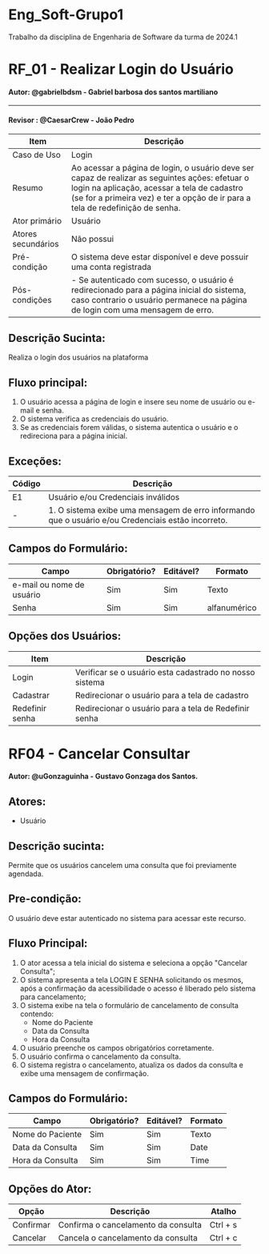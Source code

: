 # Eng_Soft-Grupo1
Trabalho da disciplina de Engenharia de Software da turma de 2024.1



# RF_01 - Realizar Login do Usuário

#### Autor: @gabrielbdsm - Gabriel barbosa dos santos martiliano

- - -
#### Revisor : @CaesarCrew - João Pedro


| Item | Descrição |
| ---  | --- |
| Caso de Uso | Login |
| Resumo |  Ao acessar a página de login, o usuário deve ser capaz de realizar as seguintes ações: efetuar o login na aplicação, acessar a tela de cadastro (se for a primeira vez) e ter a opção de ir para a tela de redefinição de senha. |
| Ator primário |  Usuário |
| Atores secundários |  Não possui |
| Pré-condição | O sistema deve estar disponível e deve possuir uma conta registrada |
| Pós-condições |  - Se autenticado com sucesso, o usuário é redirecionado para a página inicial do sistema, caso contrario o usuário permanece na página de login com uma mensagem de erro. |


## Descrição Sucinta:
Realiza o login dos usuários na plataforma

## Fluxo principal:
1. O usuário acessa a página de login e insere seu nome de usuário ou e-mail e senha.
2. O sistema verifica as credenciais do usuário.
3. Se as credenciais forem válidas, o sistema autentica o usuário e o redireciona para a página inicial.

## Exceções:
| Código | Descrição                                        |
|--------|--------------------------------------------------|
| E1     | Usuário e/ou Credenciais inválidos                              |
| -      | 1. O sistema exibe uma mensagem de erro informando que o usuário e/ou Credenciais estão incorreto. |


## Campos do Formulário:
| Campo | Obrigatório? | Editável? | Formato |
| --- | --- | --- | --- |
| e-mail ou nome de usuário | Sim | Sim | Texto |
| Senha | Sim | Sim | alfanumérico |



## Opções dos Usuários:
| Item | Descrição |
| --- | --- |
| Login | Verificar se o usuário esta cadastrado no nosso sistema |
| Cadastrar | Redirecionar o usuário para a tela de cadastro |
| Redefinir senha | Redirecionar o usuário para a tela de Redefinir senha |


# RF04 - Cancelar Consultar

#### Autor: @uGonzaguinha - Gustavo Gonzaga dos Santos.

## Atores:
- Usuário

## Descrição sucinta:
Permite que os usuários cancelem uma consulta que foi previamente agendada.

## Pre-condição:
O usuário deve estar autenticado no sistema para acessar este recurso.

## Fluxo Principal:
1. O ator acessa a tela inicial do sistema e seleciona a opção "Cancelar Consulta";
2. O sistema apresenta a tela LOGIN E SENHA solicitando os mesmos, após a confirmação da acessibilidade o acesso é liberado pelo sistema para cancelamento;
3. O sistema exibe na tela o formulário de cancelamento de consulta contendo:
    - Nome do Paciente
    - Data da Consulta
    - Hora da Consulta
4. O usuário preenche os campos obrigatórios corretamente.
5. O usuário confirma o cancelamento da consulta.
6. O sistema registra o cancelamento, atualiza os dados da consulta e exibe uma mensagem de confirmação.

## Campos do Formulário:
| Campo | Obrigatório? | Editável? | Formato |
| --- | --- | --- | --- |
| Nome do Paciente | Sim | Sim | Texto |
| Data da Consulta | Sim | Sim | Date |
| Hora da Consulta | Sim | Sim | Time |

## Opções do Ator:
| Opção | Descrição | Atalho |
| --- | --- | --- |
| Confirmar | Confirma o cancelamento da consulta | Ctrl + s |
| Cancelar | Cancela o cancelamento da consulta | Ctrl + c |
